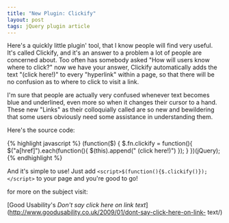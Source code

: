 ```yaml
---
title: "New Plugin: Clickify"
layout: post
tags: jQuery plugin article
---
```


Here's a quickly little plugin' tool, that I know people will find very useful. It's called Clickify, and it's an answer to a problem a lot of people are concerned about.<!--more--> Too often has somebody asked "How will users know where to click?" now we have your answer, Clickify automatically adds the text "(click here!)" to every "hyperlink" within a page, so that there will be no confusion as to where to click to visit a link.

I'm sure that people are actually very confused whenever text becomes blue and
underlined, even more so when it changes their cursor to a hand. These new
"Links" as their colloquially called are so new and bewildering that some
users obviously need some assistance in understanding them.


Here's the source code:


{% highlight javascript %}
    (function($) {
    $.fn.clickify = function(){
     $("a[href]").each(function(){
      $(this).append(" (click here!)")
     });
    }
    })(jQuery);
{% endhighlight %}


And it's simple to use! Just add `<script>$(function(){$.clickify()});</script>`
to your page and you're good to go!


for more on the subject visit:

[Good Usability's _Don't say click here on link text_](http://www.goodusability.co.uk/2009/01/dont-say-click-here-on-link-
text/)
